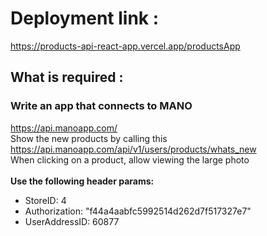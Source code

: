 # Deployment link :
https://products-api-react-app.vercel.app/productsApp
## What is required :
###	Write an app that connects to MANO
https://api.manoapp.com/ <br/>
Show the new products by calling this <br/>
https://api.manoapp.com/api/v1/users/products/whats_new<br/>
When clicking on a product, allow viewing the large photo<br/><br/>
**Use the following header params:<br/>**
 - StoreID: 4<br/>
 - Authorization: "f44a4aabfc5992514d262d7f517327e7"<br/>
 - UserAddressID: 60877
